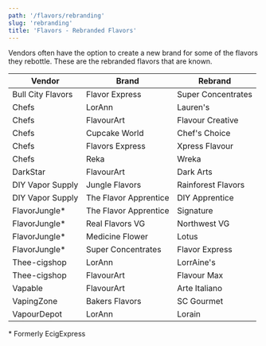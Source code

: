```yaml
---
path: '/flavors/rebranding'
slug: 'rebranding'
title: 'Flavors - Rebranded Flavors'
---
```


Vendors often have the option to create a new brand for some of the flavors they rebottle. These are the rebranded flavors that are known.

| Vendor            | Brand                 | Rebrand            |
| ----------------- | --------------------- | ------------------ |
| Bull City Flavors | Flavor Express        | Super Concentrates |
| Chefs             | LorAnn                | Lauren's           |
| Chefs             | FlavourArt            | Flavour Creative   |
| Chefs             | Cupcake World         | Chef's Choice      |
| Chefs             | Flavors Express       | Xpress Flavour     |
| Chefs             | Reka                  | Wreka              |
| DarkStar          | FlavourArt            | Dark Arts          |
| DIY Vapor Supply  | Jungle Flavors        | Rainforest Flavors |
| DIY Vapor Supply  | The Flavor Apprentice | DIY Apprentice     |
| FlavorJungle\*    | The Flavor Apprentice | Signature          |
| FlavorJungle\*    | Real Flavors VG       | Northwest VG       |
| FlavorJungle\*    | Medicine Flower       | Lotus              |
| FlavorJungle\*    | Super Concentrates    | Flavor Express     |
| Thee-cigshop      | LorAnn                | LorrAine's         |
| Thee-cigshop      | FlavourArt            | Flavour Max        |
| Vapable           | FlavourArt            | Arte Italiano      |
| VapingZone        | Bakers Flavors        | SC Gourmet         |
| VapourDepot       | LorAnn                | Lorain             |

\* Formerly EcigExpress
